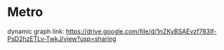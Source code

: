 # Metro

dynamic graph link: https://drive.google.com/file/d/1nZKyBSAEvzf783If-PsD2hzETLv-TwkJ/view?usp=sharing


